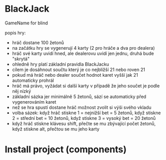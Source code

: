 # BlackJack
GameName for blind

popis hry:
- hráč dostane 100 žetonů
- na začátku hry se vygenerují 4 karty (2 pro hráče a dva pro dealera)
- hráč své karty uvidí hned, ale dealerovu uvidí jen jednu, druhá bude "skrytá"
- ohledně hry platí základní pravidla BlackJacku
- cílem je dosáhnout součtu který je co nejbližší 21 nebo roven 21
- pokud má hráč nebo dealer součet hodnot karet vyšší jak 21 automaticky prohrál
- hráč má právo, vyžádat si další karty v případě že jeho součet je podle něj nízký
- základní sázka jer minimálně 5 žetonů, sází se automaticky před vygenerováním karet
- než se hra spustí dostane hráč možnost zvolit si výši svého vkladu
- volba sázek: když hráč stiskne 1 = nejnižší bet = 5 žetonů, když stiskne 2 = střední bet = 10 žetonů, když stiskne 3 = vysoký bet = 20 žetonů
- když hráč stiskne klávesu shift, přečte se mu zbývající počet žetonů, když stiskne alt, přečtou se mu jeho karty

# Install project (components)
